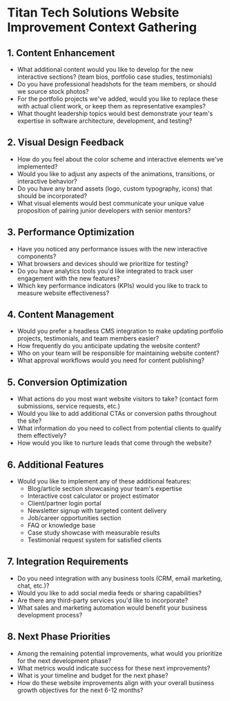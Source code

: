# Titan Tech Solutions Website Improvement Context Gathering

## 1. Content Enhancement
- What additional content would you like to develop for the new interactive sections? (team bios, portfolio case studies, testimonials)
- Do you have professional headshots for the team members, or should we source stock photos?
- For the portfolio projects we've added, would you like to replace these with actual client work, or keep them as representative examples?
- What thought leadership topics would best demonstrate your team's expertise in software architecture, development, and testing?

## 2. Visual Design Feedback
- How do you feel about the color scheme and interactive elements we've implemented?
- Would you like to adjust any aspects of the animations, transitions, or interactive behavior?
- Do you have any brand assets (logo, custom typography, icons) that should be incorporated?
- What visual elements would best communicate your unique value proposition of pairing junior developers with senior mentors?

## 3. Performance Optimization
- Have you noticed any performance issues with the new interactive components?
- What browsers and devices should we prioritize for testing?
- Do you have analytics tools you'd like integrated to track user engagement with the new features?
- Which key performance indicators (KPIs) would you like to track to measure website effectiveness?

## 4. Content Management
- Would you prefer a headless CMS integration to make updating portfolio projects, testimonials, and team members easier?
- How frequently do you anticipate updating the website content?
- Who on your team will be responsible for maintaining website content?
- What approval workflows would you need for content publishing?

## 5. Conversion Optimization
- What actions do you most want website visitors to take? (contact form submissions, service requests, etc.)
- Would you like to add additional CTAs or conversion paths throughout the site?
- What information do you need to collect from potential clients to qualify them effectively?
- How would you like to nurture leads that come through the website?

## 6. Additional Features
- Would you like to implement any of these additional features:
  - Blog/article section showcasing your team's expertise
  - Interactive cost calculator or project estimator
  - Client/partner login portal
  - Newsletter signup with targeted content delivery
  - Job/career opportunities section
  - FAQ or knowledge base
  - Case study showcase with measurable results
  - Testimonial request system for satisfied clients

## 7. Integration Requirements
- Do you need integration with any business tools (CRM, email marketing, chat, etc.)?
- Would you like to add social media feeds or sharing capabilities?
- Are there any third-party services you'd like to incorporate?
- What sales and marketing automation would benefit your business development process?

## 8. Next Phase Priorities
- Among the remaining potential improvements, what would you prioritize for the next development phase?
- What metrics would indicate success for these next improvements?
- What is your timeline and budget for the next phase?
- How do these website improvements align with your overall business growth objectives for the next 6-12 months?
